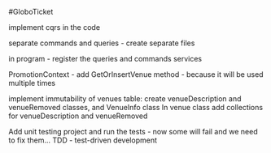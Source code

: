 #GloboTicket

implement cqrs in the code

separate commands and queries - create separate files

in program - register the queries and commands services

PromotionContext - add GetOrInsertVenue method - because it will be used multiple times

implement immutability of venues table:
create venueDescription and venueRemoved classes, and VenueInfo class
In venue class add collections for venueDescription and venueRemoved

Add unit testing project and run the tests - now some will fail and we need to fix them... TDD - test-driven development
